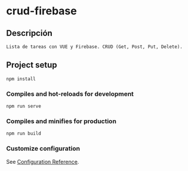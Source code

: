 # crud-firebase

## Descripción
```
Lista de tareas con VUE y Firebase. CRUD (Get, Post, Put, Delete).
```

## Project setup
```
npm install
```

### Compiles and hot-reloads for development
```
npm run serve
```

### Compiles and minifies for production
```
npm run build
```

### Customize configuration
See [Configuration Reference](https://cli.vuejs.org/config/).
